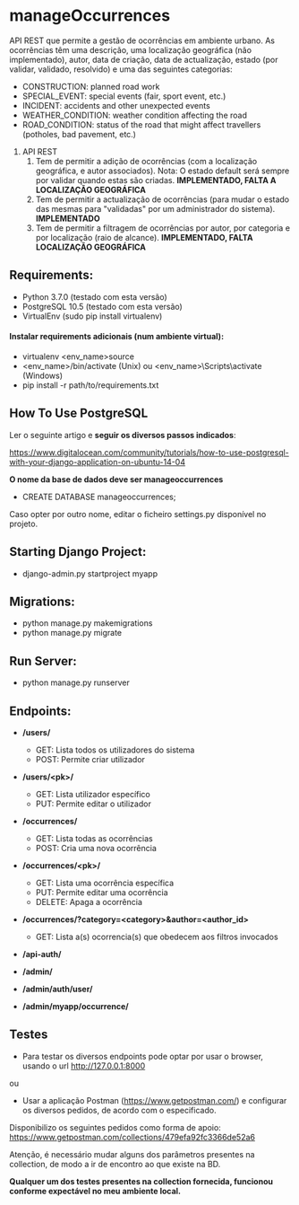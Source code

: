 # manageOccurrences
API REST que permite a gestão de ocorrências em ambiente urbano. As ocorrências têm uma descrição, uma localização geográfica (não implementado), autor, data de criação, data de actualização, estado (por validar, validado, resolvido) e uma das seguintes categorias:
* CONSTRUCTION: planned road work
* SPECIAL_EVENT: special events (fair, sport event, etc.)
* INCIDENT: accidents and other unexpected events
* WEATHER_CONDITION: weather condition affecting the road
* ROAD_CONDITION: status of the road that might affect travellers (potholes, bad pavement, etc.)

1. API REST
    1. Tem de permitir a adição de ocorrências (com a localização geográfica, e autor associados). Nota: O estado default será sempre por validar quando estas são criadas. **IMPLEMENTADO, FALTA A LOCALIZAÇÃO GEOGRÁFICA**
    2. Tem de permitir a actualização de ocorrências (para mudar o estado das mesmas para "validadas" por um administrador do sistema). **IMPLEMENTADO**
    3. Tem de permitir a filtragem de ocorrências por autor, por categoria e por localização (raio de alcance). **IMPLEMENTADO, FALTA LOCALIZAÇÃO GEOGRÁFICA**

## Requirements:
   * Python 3.7.0 (testado com esta versão)
   * PostgreSQL 10.5 (testado com esta versão)
   * VirtualEnv (sudo pip install virtualenv)

#### Instalar requirements adicionais (num ambiente virtual):
   * virtualenv <env_name>source 
   * <env_name>/bin/activate (Unix) ou <env_name>\Scripts\activate (Windows)
   * pip install -r path/to/requirements.txt
   
## How To Use PostgreSQL
Ler o seguinte artigo e **seguir os diversos passos indicados**:

https://www.digitalocean.com/community/tutorials/how-to-use-postgresql-with-your-django-application-on-ubuntu-14-04

**O nome da base de dados deve ser manageoccurrences**
 * CREATE DATABASE manageoccurrences;
 
 Caso opter por outro nome, editar o ficheiro settings.py disponível no projeto.

## Starting Django Project:
 * django-admin.py startproject myapp

## Migrations:
 
 * python manage.py makemigrations
 * python manage.py migrate
 
## Run Server:
 
 * python manage.py runserver
 
## Endpoints:
 
 * **/users/**
   * GET: Lista todos os utilizadores do sistema
   * POST: Permite criar utilizador
  
 * **/users/\<pk\>/** 
   * GET: Lista utilizador específico
   * PUT: Permite editar o utilizador
  
 * **/occurrences/**
   * GET: Lista todas as ocorrências
   * POST: Cria uma nova ocorrência
  
 * **/occurrences/\<pk\>/**
   * GET: Lista uma ocorrência específica
   * PUT: Permite editar uma ocorrência
   * DELETE: Apaga a ocorrência
  
 * **/occurrences/?category=\<category\>&author=\<author_id\>**
   * GET: Lista a(s) ocorrencia(s) que obedecem aos filtros invocados
  
 * **/api-auth/**
  
 * **/admin/**
 
 * **/admin/auth/user/**
 
 * **/admin/myapp/occurrence/**
 
 ## Testes
 
  * Para testar os diversos endpoints pode optar por usar o browser, usando o url http://127.0.0.1:8000
  
  ou
  
  * Usar a aplicação Postman (https://www.getpostman.com/) e configurar os diversos pedidos, de acordo com o especificado.
 
 Disponibilizo os seguintes pedidos como forma de apoio: https://www.getpostman.com/collections/479efa92fc3366de52a6
 
 Atenção, é necessário mudar alguns dos parâmetros presentes na collection, de modo a ir de encontro ao que existe na BD.
 
 **Qualquer um dos testes presentes na collection fornecida, funcionou conforme expectável no meu ambiente local.** 
